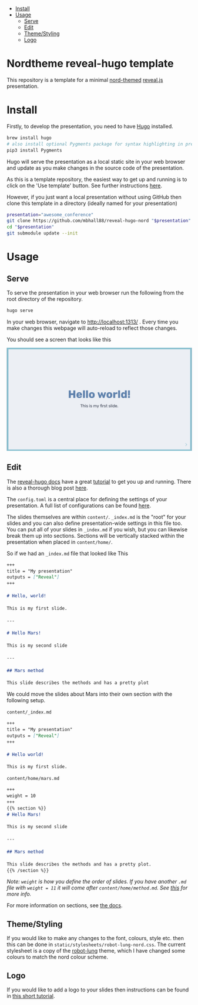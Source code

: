 
- [Install](#install)
- [Usage](#usage)
  - [Serve](#serve)
  - [Edit](#edit)
  - [Theme/Styling](#themestyling)
  - [Logo](#logo)


# Nordtheme reveal-hugo template

This repository is a template for a minimal [nord-themed][nord-theme] [reveal.js][revealjs] presentation.  


# Install

Firstly, to develop the presentation, you need to have [Hugo][hugo] installed.

```sh
brew install hugo
# also install optional Pygments package for syntax highlighting in presentation
pip3 install Pygments
```

Hugo will serve the presentation as a local static site in your web browser and update as
you make changes in the source code of the presentation.

As this is a template repository, the easiest way to get up and running is to click on the
'Use template' button. See further instructions [here][gh-template].

However, if you just want a local presentation without using GitHub then clone this
template in a directory (ideally named for your presentation)

```sh
presentation="awesome_conference"
git clone https://github.com/mbhall88/reveal-hugo-nord "$presentation"
cd "$presentation"
git submodule update --init
```

# Usage

## Serve

To serve the presentation in your web browser run the following from the root directory
of the repository.

```sh
hugo serve
```

In your web browser, navigate to <http://localhost:1313/> . Every time you make changes
this webpage will auto-reload to reflect those changes.

You should see a screen that looks like this

![Template screenshot](static/images/screenshot.png?raw=true)


## Edit

The [reveal-hugo docs][reveal-hugo] have a great [tutorial][reveal-hugo-tut] to get you
up and running. There is also a thorough blog post [here][forestry-blog].

The `config.toml` is a central place for defining the settings of your presentation.
A full list of configurations can be found [here][config].

The slides themselves are within `content/`. `_index.md` is the "root" for your slides
and you can also define presentation-wide settings in this file too. You can put all of
your slides in `_index.md` if you wish, but you can likewise break them up into sections.
Sections will be vertically stacked within the presentation when placed in `content/home/`.

So if we had an `_index.md` file that looked like This

```md
+++
title = "My presentation"
outputs = ["Reveal"]
+++

# Hello, world!

This is my first slide.

---

# Hello Mars!

This is my second slide

---

## Mars method

This slide describes the methods and has a pretty plot
```

We could move the slides about Mars into their own section with the following setup.

`content/_index.md`
```md
+++
title = "My presentation"
outputs = ["Reveal"]
+++

# Hello world!

This is my first slide.
```

`content/home/mars.md`
```md
+++
weight = 10
+++
{{% section %}}
# Hello Mars!

This is my second slide

---

## Mars method

This slide describes the methods and has a pretty plot.
{{% /section %}}
```

*Note: `weight` is how you define the order of slides. If you have another `.md` file
with `weight = 11` it will come after `content/home/method.md`. See [this][weight] for more info.*

For more information on sections, see [the docs][sections].


## Theme/Styling

If you would like to make any changes to the font, colours, style etc. then this can be
done in `static/stylesheets/robot-lung-nord.css`. The current stylesheet is a copy of
the [robot-lung][robot-lung] theme, which I have changed some colours to match the nord
colour scheme.

## Logo

If you would like to add a logo to your slides then
instructions can be found in [this short tutorial][reveal-hugo-logo].






[revealjs]: https://revealjs.com/
[hugo]: https://gohugo.io/
[reveal-hugo-tut]: https://github.com/dzello/reveal-hugo#tutorial
[reveal-hugo]: https://github.com/dzello/reveal-hugo
[forestry-blog]: https://forestry.io/blog/harness-the-power-of-static-to-create-presentations/
[config]: https://github.com/dzello/reveal-hugo#configuration
[weight]: https://forestry.io/blog/harness-the-power-of-static-to-create-presentations/#additional-markdown-files
[robot-lung]: https://revealjs-themes.dzello.com/robot-lung.html#/
[nord-theme]: https://www.nordtheme.com/
[reveal-hugo-logo]: https://reveal-hugo.dzello.com/logo-example/#/
[sections]: https://github.com/dzello/reveal-hugo#root-vs-section-presentations
[gh-template]: https://help.github.com/en/github/creating-cloning-and-archiving-repositories/creating-a-repository-from-a-template
